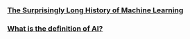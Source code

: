 ### [The Surprisingly Long History of Machine Learning](https://github.com/623637719/The-Democratization-of-AI/tree/main/2.Deep%20learning/History%20of%20Machine%20Learning)
### [What is the definition of AI?](https://github.com/623637719/The-Democratization-of-AI/tree/main/2.Deep%20learning/What%20the%20definition%20of%20AI%3F)
